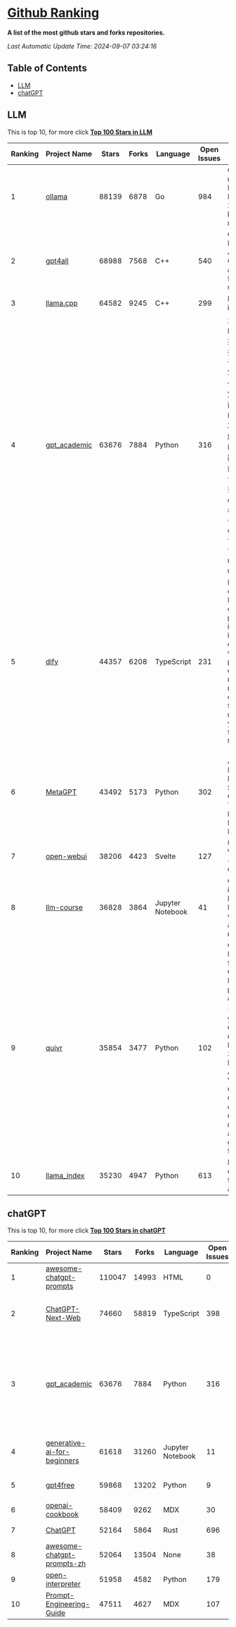 [Github Ranking](./README.md)
==========

**A list of the most github stars and forks repositories.**

*Last Automatic Update Time: 2024-09-07 03:24:16*

## Table of Contents
 * [LLM](#LLM)
 * [chatGPT](#chatGPT)

## LLM

This is top 10, for more click **[Top 100 Stars in LLM](Top100/LLM.md)**

| Ranking | Project Name | Stars | Forks | Language | Open Issues | Description | Last Commit |
| ------- | ------------ | ----- | ----- | -------- | ----------- | ----------- | ----------- |
| 1 | [ollama](https://github.com/ollama/ollama) | 88139 | 6878 | Go | 984 | Get up and running with Llama 3.1, Mistral, Gemma 2, and other large language models. | 2024-09-07T00:45:45Z |
| 2 | [gpt4all](https://github.com/nomic-ai/gpt4all) | 68988 | 7568 | C++ | 540 | GPT4All: Run Local LLMs on Any Device. Open-source and available for commercial use. | 2024-09-06T23:24:19Z |
| 3 | [llama.cpp](https://github.com/ggerganov/llama.cpp) | 64582 | 9245 | C++ | 299 | LLM inference in C/C++ | 2024-09-07T01:25:07Z |
| 4 | [gpt_academic](https://github.com/binary-husky/gpt_academic) | 63676 | 7884 | Python | 316 | 为GPT/GLM等LLM大语言模型提供实用化交互接口，特别优化论文阅读/润色/写作体验，模块化设计，支持自定义快捷按钮&函数插件，支持Python和C++等项目剖析&自译解功能，PDF/LaTex论文翻译&总结功能，支持并行问询多种LLM模型，支持chatglm3等本地模型。接入通义千问, deepseekcoder, 讯飞星火, 文心一言, llama2, rwkv, claude2, moss等。 | 2024-09-05T05:21:19Z |
| 5 | [dify](https://github.com/langgenius/dify) | 44357 | 6208 | TypeScript | 231 | Dify is an open-source LLM app development platform. Dify's intuitive interface combines AI workflow, RAG pipeline, agent capabilities, model management, observability features and more, letting you quickly go from prototype to production. | 2024-09-07T02:44:56Z |
| 6 | [MetaGPT](https://github.com/geekan/MetaGPT) | 43492 | 5173 | Python | 302 | 🌟 The Multi-Agent Framework: First AI Software Company, Towards Natural Language Programming | 2024-08-21T06:12:26Z |
| 7 | [open-webui](https://github.com/open-webui/open-webui) | 38206 | 4423 | Svelte | 127 | User-friendly WebUI for LLMs (Formerly Ollama WebUI) | 2024-09-07T02:09:58Z |
| 8 | [llm-course](https://github.com/mlabonne/llm-course) | 36828 | 3864 | Jupyter Notebook | 41 | Course to get into Large Language Models (LLMs) with roadmaps and Colab notebooks. | 2024-07-28T22:17:43Z |
| 9 | [quivr](https://github.com/QuivrHQ/quivr) | 35854 | 3477 | Python | 102 | Open-source RAG Framework for building GenAI Second Brains 🧠  Build productivity assistant (RAG) ⚡️🤖 Chat with your docs (PDF, CSV, ...)  & apps using Langchain, GPT 3.5 / 4 turbo, Private, Anthropic, VertexAI, Ollama, LLMs, Groq  that you can share with users !  Efficient retrieval augmented generation framework | 2024-09-06T16:34:25Z |
| 10 | [llama_index](https://github.com/run-llama/llama_index) | 35230 | 4947 | Python | 613 | LlamaIndex is a data framework for your LLM applications | 2024-09-07T01:02:55Z |


## chatGPT

This is top 10, for more click **[Top 100 Stars in chatGPT](Top100/chatGPT.md)**

| Ranking | Project Name | Stars | Forks | Language | Open Issues | Description | Last Commit |
| ------- | ------------ | ----- | ----- | -------- | ----------- | ----------- | ----------- |
| 1 | [awesome-chatgpt-prompts](https://github.com/f/awesome-chatgpt-prompts) | 110047 | 14993 | HTML | 0 | This repo includes ChatGPT prompt curation to use ChatGPT better. | 2024-09-03T21:27:52Z |
| 2 | [ChatGPT-Next-Web](https://github.com/ChatGPTNextWeb/ChatGPT-Next-Web) | 74660 | 58819 | TypeScript | 398 | A cross-platform ChatGPT/Gemini UI (Web / PWA / Linux / Win / MacOS). 一键拥有你自己的跨平台 ChatGPT/Gemini 应用。 | 2024-09-06T12:18:29Z |
| 3 | [gpt_academic](https://github.com/binary-husky/gpt_academic) | 63676 | 7884 | Python | 316 | 为GPT/GLM等LLM大语言模型提供实用化交互接口，特别优化论文阅读/润色/写作体验，模块化设计，支持自定义快捷按钮&函数插件，支持Python和C++等项目剖析&自译解功能，PDF/LaTex论文翻译&总结功能，支持并行问询多种LLM模型，支持chatglm3等本地模型。接入通义千问, deepseekcoder, 讯飞星火, 文心一言, llama2, rwkv, claude2, moss等。 | 2024-09-05T05:21:19Z |
| 4 | [generative-ai-for-beginners](https://github.com/microsoft/generative-ai-for-beginners) | 61618 | 31260 | Jupyter Notebook | 11 | 18 Lessons, Get Started Building with Generative AI  🔗 https://microsoft.github.io/generative-ai-for-beginners/ | 2024-09-03T10:01:43Z |
| 5 | [gpt4free](https://github.com/xtekky/gpt4free) | 59868 | 13202 | Python | 9 | The official gpt4free repository \| various collection of powerful language models | 2024-08-30T20:41:36Z |
| 6 | [openai-cookbook](https://github.com/openai/openai-cookbook) | 58409 | 9262 | MDX | 30 | Examples and guides for using the OpenAI API | 2024-09-06T16:41:42Z |
| 7 | [ChatGPT](https://github.com/lencx/ChatGPT) | 52164 | 5864 | Rust | 696 | 🔮 ChatGPT Desktop Application (Mac, Windows and Linux) | 2024-08-29T17:58:11Z |
| 8 | [awesome-chatgpt-prompts-zh](https://github.com/PlexPt/awesome-chatgpt-prompts-zh) | 52064 | 13504 | None | 38 | ChatGPT 中文调教指南。各种场景使用指南。学习怎么让它听你的话。 | 2024-07-30T11:43:23Z |
| 9 | [open-interpreter](https://github.com/OpenInterpreter/open-interpreter) | 51958 | 4582 | Python | 179 | A natural language interface for computers | 2024-09-06T02:50:09Z |
| 10 | [Prompt-Engineering-Guide](https://github.com/dair-ai/Prompt-Engineering-Guide) | 47511 | 4627 | MDX | 107 | 🐙 Guides, papers, lecture, notebooks and resources for prompt engineering | 2024-09-05T03:19:43Z |

